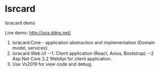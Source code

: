 # Isrcard
Isracard demo

Live demo:
http://isra.ddns.net/

1. Isracard.Core - application abstraction and implementation (Domain model, services).
2. Isracard.Web.UI
--1. Client application (React, Axios, Bootstrap) 
--2  Asp.Net Core 2.2 WebApi for client application.
3. Use Vs2019 for view code and debug.

   


